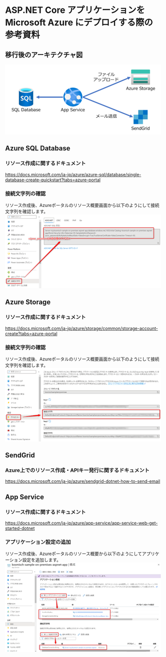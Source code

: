 # ASP.NET Core アプリケーションを Microsoft Azure にデプロイする際の参考資料
## 移行後のアーキテクチャ図
![architecture](./img/architecture.png)

## Azure SQL Database
### リソース作成に関するドキュメント
https://docs.microsoft.com/ja-jp/azure/azure-sql/database/single-database-create-quickstart?tabs=azure-portal

### 接続文字列の確認
リソース作成後、Azureポータルのリソース概要画面から以下のようにして接続文字列を確認します。  
![connectionstring-sqldb](./img/connectionstring-sqldb.png)

## Azure Storage
### リソース作成に関するドキュメント
https://docs.microsoft.com/ja-jp/azure/storage/common/storage-account-create?tabs=azure-portal

### 接続文字列の確認
リソース作成後、Azureポータルのリソース概要画面から以下のようにして接続文字列を確認します。  
![connectionstring-storage](./img/connectionstring-storage.png)

## SendGrid
### Azure上でのリソース作成・APIキー発行に関するドキュメント
https://docs.microsoft.com/ja-jp/azure/sendgrid-dotnet-how-to-send-email

## App Service
### リソース作成に関するドキュメント
https://docs.microsoft.com/ja-jp/azure/app-service/app-service-web-get-started-dotnet

### アプリケーション設定の追加
リソース作成後、Azureポータルのリソース概要から以下のようにしてアプリケーション設定を追加します。  
![connectionstring-appservice](./img/connectionstring-appservice.png)
